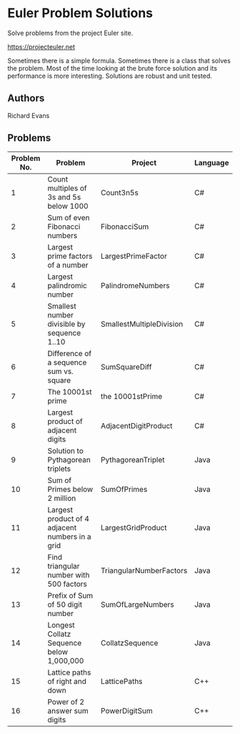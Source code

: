 
# Euler Problem Solutions

Solve problems from the project Euler site.

 https://projecteuler.net

Sometimes there is a simple formula. Sometimes there is a class that solves the problem. Most of the time looking at the brute force solution and its performance is more interesting. Solutions are robust and unit tested.

## Authors

Richard Evans

## Problems

|Problem No. | Problem | Project | Language |
|------------|---------|---------|----------|
| 1 | Count multiples of 3s and 5s below 1000 | Count3n5s | C# |
| 2 | Sum of even Fibonacci numbers | FibonacciSum | C# |
| 3 | Largest prime factors of a number | LargestPrimeFactor | C# |
| 4 | Largest palindromic number | PalindromeNumbers | C# |
| 5 | Smallest number divisible by sequence 1..10 | SmallestMultipleDivision | C# |
| 6 | Difference of a sequence sum vs. square | SumSquareDiff | C# |
| 7 | The 10001st prime | the 10001stPrime | C# |
| 8 | Largest product of adjacent digits | AdjacentDigitProduct | C# |
| 9 | Solution to Pythagorean triplets | PythagoreanTriplet | Java |
| 10 | Sum of Primes below 2 million | SumOfPrimes | Java |
| 11 | Largest product of 4 adjacent numbers in a grid | LargestGridProduct | Java |
| 12 | Find triangular number with 500 factors | TriangularNumberFactors | Java |
| 13 | Prefix of Sum of 50 digit number | SumOfLargeNumbers | Java |
| 14 | Longest Collatz Sequence below 1,000,000 | CollatzSequence | Java |
| 15 | Lattice paths of right and down | LatticePaths | C++ |
| 16 | Power of 2 answer sum digits | PowerDigitSum | C++ |

